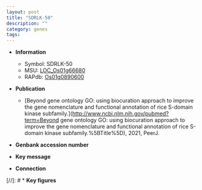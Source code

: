 ```yaml
---
layout: post
title: "SDRLK-50"
description: ""
category: genes
tags: 
---
```


* **Information**  
    + Symbol: SDRLK-50  
    + MSU: [LOC_Os01g66680](http://rice.uga.edu/cgi-bin/ORF_infopage.cgi?orf=LOC_Os01g66680)  
    + RAPdb: [Os01g0890600](https://rapdb.dna.affrc.go.jp/locus/?name=Os01g0890600)  

* **Publication**  
    + [Beyond gene ontology GO: using biocuration approach to improve the gene nomenclature and functional annotation of rice S-domain kinase subfamily.](http://www.ncbi.nlm.nih.gov/pubmed?term=Beyond gene ontology GO: using biocuration approach to improve the gene nomenclature and functional annotation of rice S-domain kinase subfamily.%5BTitle%5D), 2021, PeerJ.

* **Genbank accession number**  

* **Key message**  

* **Connection**  

[//]: # * **Key figures**  



